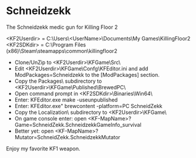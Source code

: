 # Schneidzekk
The Schneidzekk medic gun for Killing Floor 2

\<KF2Userdir\> = C:\Users\\\<UserName\>\Documents\My Games\KillingFloor2  
\<KF2SDKdir\> = C:\Program Files (x86)\Steam\steamapps\common\killingfloor2

* Clone/UnZip to \<KF2Userdir\>\KFGame\Src\
* Edit \<KF2Userdir\>\KFGame\Confg\KFEditor.ini and add ModPackages=Schneidzekk to the [ModPackages] section.
* Copy the Packages\ subdirectory to \<KF2Userdir\>\KFGame\Published\BrewedPC\
* Open command prompt in \<KF2SDKdir\>\Binaries\Win64\
* Enter: KFEditor.exe make -useunpublished
* Enter: KFEditor.exe" brewcontent -platform=PC SchneidZekk
* Copy the Localization\ subdirectory to \<KF2Userdir\>\KFGame\
* On game console enter: open \<KF-MapName\>?Game=SchneidZekk.SchneidzekkGameInfo_survival
* Better yet: open \<KF-MapName\>?Mutator=SchneidZekk.SchneidzekkMutator

Enjoy my favorite KF1 weapon.
